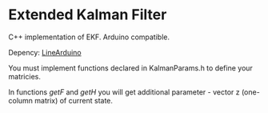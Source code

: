 Extended Kalman Filter
======================

C++ implementation of EKF.
Arduino compatible.

Depency: [LineArduino](https://github.com/muzhig/linearduino "linear algebra library") 

You must implement functions declared in KalmanParams.h to define your matricies.

In functions *getF* and *getH* you will get additional parameter - vector z (one-column matrix) of current state.
